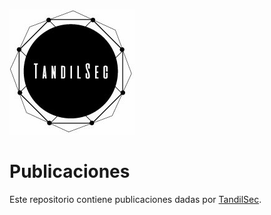 
![TandilSec logo](TandilSec-Logo-small.jpg)

# Publicaciones

Este repositorio contiene publicaciones dadas por [TandilSec](https://www.meetup.com/TandilSec/).
